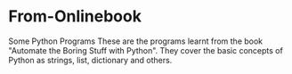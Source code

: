 # From-Onlinebook
Some Python Programs
These are the programs learnt from the book "Automate the Boring Stuff with Python". They cover the basic concepts of Python as strings, list, dictionary and others.
